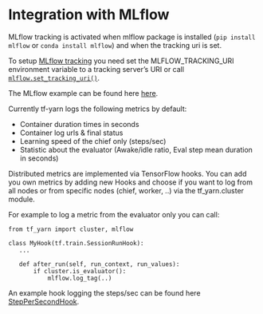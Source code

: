 # Integration with MLflow

MLflow tracking is activated when mlflow package is installed (`pip install mlflow` or `conda install mlflow`) and when the tracking uri is set.

To setup [MLflow tracking](https://www.mlflow.org/docs/latest/tracking.html#where-runs-are-recorde) you need set the MLFLOW_TRACKING_URI environment variable to a tracking server’s URI or call [`mlflow.set_tracking_uri()`](https://www.mlflow.org/docs/latest/python_api/mlflow.html#mlflow.set_tracking_uri).

The MLflow example can be found here [here](https://github.com/criteo/tf-yarn/blob/master/examples/mlflow_example.py).

Currently tf-yarn logs the following metrics by default:
- Container duration times in seconds
- Container log urls & final status
- Learning speed of the chief only (steps/sec)
- Statistic about the evaluator (Awake/idle ratio, Eval step mean duration in seconds)

Distributed metrics are implemented via TensorFlow hooks. You can add you own metrics by adding new Hooks and choose if you want to log from all nodes or from specific nodes (chief, worker, ..) via the tf_yarn.cluster module.

For example to log a metric from the evaluator only you can call:
```
from tf_yarn import cluster, mlflow

class MyHook(tf.train.SessionRunHook):
   ...

   def after_run(self, run_context, run_values):
       if cluster.is_evaluator():
           mlflow.log_tag(..)
```
An example hook logging the steps/sec can be found here [StepPerSecondHook](https://github.com/criteo/tf-yarn/blob/master/tf_yarn/metrics.py#L66).
